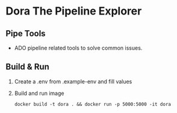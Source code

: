 # Dora The Pipeline Explorer

## Pipe Tools
- ADO pipeline related tools to solve common issues.


## Build & Run

1. Create a .env from .example-env and fill values

2. Build and run image 

    ```
    docker build -t dora . && docker run -p 5000:5000 -it dora
    ```

